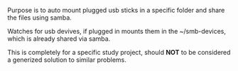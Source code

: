 Purpose is to auto mount plugged usb sticks in a specific folder and share the files using samba.

Watches for usb devives, if plugged in mounts them in the ~/smb-devices, which is already shared via samba. 

This is completely for a specific study project, should **NOT** to be considered a generized solution to similar problems.
